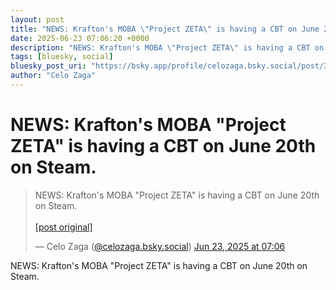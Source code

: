 ```yaml
---
layout: post
title: "NEWS: Krafton's MOBA \"Project ZETA\" is having a CBT on June 20th on Steam."
date: 2025-06-23 07:06:20 +0000
description: "NEWS: Krafton's MOBA \"Project ZETA\" is having a CBT on June 20th on Steam."
tags: [bluesky, social]
bluesky_post_uri: "https://bsky.app/profile/celozaga.bsky.social/post/3lsazgodfsb2f"
author: "Celo Zaga"
---
```


<h1 class="bluesky-post-title">NEWS: Krafton's MOBA "Project ZETA" is having a CBT on June 20th on Steam.</h1>


<blockquote class="bluesky-embed" data-bluesky-uri="at://did:plc:lmh6rennptq77inaztnovw4b/app.bsky.feed.post/3lsazgodfsb2f" data-bluesky-embed-color-mode="system">
<p lang="">NEWS: Krafton's MOBA "Project ZETA" is having a CBT on June 20th on Steam.<br><br><a href="https://bsky.app/profile/celozaga.bsky.social/post/3lsazgodfsb2f">[post original]</a></p>
&mdash; Celo Zaga (<a href="https://bsky.app/profile/did:plc:lmh6rennptq77inaztnovw4b">@celozaga.bsky.social</a>) <a href="https://bsky.app/profile/celozaga.bsky.social/post/3lsazgodfsb2f">Jun 23, 2025 at 07:06</a>
</blockquote>
<script async src="https://embed.bsky.app/static/embed.js" charset="utf-8"></script>


<p class="bluesky-post-description">NEWS: Krafton's MOBA "Project ZETA" is having a CBT on June 20th on Steam.</p>
